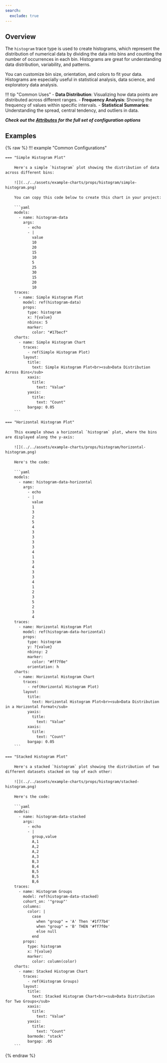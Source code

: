 ```yaml
---
search:
  exclude: true
---
```

<!--start-->
## Overview

The `histogram` trace type is used to create histograms, which represent the distribution of numerical data by dividing the data into bins and counting the number of occurrences in each bin. Histograms are great for understanding data distribution, variability, and patterns.

You can customize bin size, orientation, and colors to fit your data. Histograms are especially useful in statistical analysis, data science, and exploratory data analysis.

!!! tip "Common Uses"
    - **Data Distribution**: Visualizing how data points are distributed across different ranges.
    - **Frequency Analysis**: Showing the frequency of values within specific intervals.
    - **Statistical Summaries**: Understanding the spread, central tendency, and outliers in data.

_**Check out the [Attributes](../configuration/Trace/Props/Histogram/#attributes) for the full set of configuration options**_

## Examples

{% raw %}
!!! example "Common Configurations"

    === "Simple Histogram Plot"

        Here's a simple `histogram` plot showing the distribution of data across different bins:

        ![](../../assets/example-charts/props/histogram/simple-histogram.png)

        You can copy this code below to create this chart in your project:

        ```yaml
        models:
          - name: histogram-data
            args:
              - echo
              - |
                value
                10
                20
                15
                10
                5
                25
                30
                15
                20
                10
        traces:
          - name: Simple Histogram Plot
            model: ref(histogram-data)
            props:
              type: histogram
              x: ?{value}
              nbinsx: 5
              marker:
                color: "#17becf"
        charts:
          - name: Simple Histogram Chart
            traces:
              - ref(Simple Histogram Plot)
            layout:
              title:
                text: Simple Histogram Plot<br><sub>Data Distribution Across Bins</sub>
              xaxis:
                title:
                  text: "Value"
              yaxis:
                title:
                  text: "Count"
              bargap: 0.05
        ```

    === "Horizontal Histogram Plot"

        This example shows a horizontal `histogram` plot, where the bins are displayed along the y-axis:

        ![](../../assets/example-charts/props/histogram/horizontal-histogram.png)

        Here's the code:

        ```yaml
        models:
          - name: histogram-data-horizontal
            args:
              - echo
              - |
                value
                1
                3
                2
                5
                4
                3
                3
                3
                3
                4
                1
                3
                4
                3
                3
                4
                1
                2
                3
                5
                2
                3
                4
        traces:
          - name: Horizontal Histogram Plot
            model: ref(histogram-data-horizontal)
            props:
              type: histogram
              y: ?{value}
              nbinsy: 2
              marker:
                color: "#ff7f0e"
              orientation: h
        charts:
          - name: Horizontal Histogram Chart
            traces:
              - ref(Horizontal Histogram Plot)
            layout:
              title:
                text: Horizontal Histogram Plot<br><sub>Data Distribution in a Horizontal Format</sub>
              yaxis:
                title:
                  text: "Value"
              xaxis:
                title:
                  text: "Count"
              bargap: 0.05
        ```

    === "Stacked Histogram Plot"

        Here's a stacked `histogram` plot showing the distribution of two different datasets stacked on top of each other:

        ![](../../assets/example-charts/props/histogram/stacked-histogram.png)

        Here's the code:

        ```yaml
        models:
          - name: histogram-data-stacked
            args:
              - echo
              - |
                group,value
                A,1
                A,2
                A,2
                A,3
                B,3
                B,4
                B,5
                B,5
                B,6
        traces:
          - name: Histogram Groups
            model: ref(histogram-data-stacked)
            cohort_on: '"group"'
            columns: 
              color: |
                case 
                  when "group" = 'A' Then '#1f77b4' 
                  when "group" = 'B' THEN '#ff7f0e' 
                  else null 
                end 
            props:
              type: histogram
              x: ?{value}
              marker:
                color: column(color) 
        charts:
          - name: Stacked Histogram Chart
            traces:
              - ref(Histogram Groups)
            layout:
              title:
                text: Stacked Histogram Chart<br><sub>Data Distribution for Two Groups</sub>
              xaxis:
                title:
                  text: "Value"
              yaxis:
                title:
                  text: "Count"
              barmode: "stack"
              bargap: .05
        ```

{% endraw %}
<!--end-->